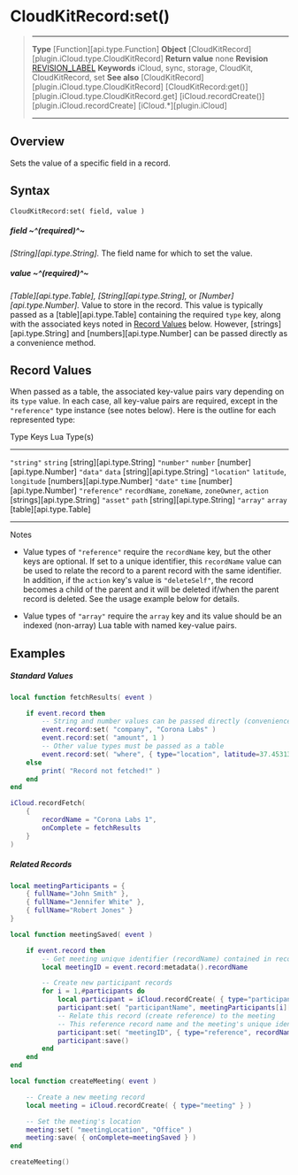# CloudKitRecord:set()

> --------------------- ------------------------------------------------------------------------------------------
> __Type__              [Function][api.type.Function]
> __Object__            [CloudKitRecord][plugin.iCloud.type.CloudKitRecord]
> __Return value__      none
> __Revision__          [REVISION_LABEL](REVISION_URL)
> __Keywords__          iCloud, sync, storage, CloudKit, CloudKitRecord, set
> __See also__          [CloudKitRecord][plugin.iCloud.type.CloudKitRecord]
>						[CloudKitRecord:get()][plugin.iCloud.type.CloudKitRecord.get]
>						[iCloud.recordCreate()][plugin.iCloud.recordCreate]
>                       [iCloud.*][plugin.iCloud]
> --------------------- ------------------------------------------------------------------------------------------


## Overview

Sets the value of a specific field in a record.


## Syntax

	CloudKitRecord:set( field, value )

##### field ~^(required)^~
_[String][api.type.String]._ The field name for which to set the value.

##### value ~^(required)^~
_[Table][api.type.Table],_ _[String][api.type.String],_ or _[Number][api.type.Number]._ Value to store in the record. This value is typically passed as a [table][api.type.Table] containing the required `type` key, along with the associated keys noted in [Record Values](#values) below. However, [strings][api.type.String] and [numbers][api.type.Number] can be passed directly as a convenience method.


<a id="values"></a>

## Record Values

When passed as a table, the associated <nobr>key-value</nobr> pairs vary depending on its `type` value. In each case, all <nobr>key-value</nobr> pairs are required, except in the `"reference"` type instance (see&nbsp;notes&nbsp;below). Here is the outline for each represented type:

<div class="inner-table">

Type				Keys													Lua Type(s)
------------------	------------------------------------------------------	------------------------------
`"string"`			`string`												[string][api.type.String]
`"number"`			`number`												[number][api.type.Number]
`"data"`			`data`													[string][api.type.String]
`"location"`		`latitude`, `longitude`									[numbers][api.type.Number]
`"date"`			`time`													[number][api.type.Number]
`"reference"`		`recordName`, `zoneName`, `zoneOwner`, `action`			[strings][api.type.String]
`"asset"`			`path`													[string][api.type.String]
`"array"`			`array`													[table][api.type.Table]
------------------	------------------------------------------------------	------------------------------

</div>

<div class="guide-notebox">
<div class="notebox-title">Notes</div>

* Value types of `"reference"` require the `recordName` key, but the other keys are optional. If set to a unique identifier, this `recordName` value can be used to relate the record to a parent record with the same identifier. In addition, if the `action` key's value is `"deleteSelf"`, the record becomes a child of the parent and it will be deleted if/when the parent record is deleted. See the usage example below for details.

* Value types of `"array"` require the `array` key and its value should be an indexed <nobr>(non-array)</nobr> Lua table with named <nobr>key-value</nobr> pairs.

</div>


## Examples

##### Standard Values

``````lua
local function fetchResults( event )

	if event.record then
		-- String and number values can be passed directly (convenience method)
		event.record:set( "company", "Corona Labs" )
		event.record:set( "amount", 1 )
		-- Other value types must be passed as a table
		event.record:set( "where", { type="location", latitude=37.453139, longitude=122.113451 } )
    else
		print( "Record not fetched!" )
    end
end

iCloud.recordFetch(
	{
		recordName = "Corona Labs 1",
		onComplete = fetchResults
	}
)
``````

##### Related Records

``````lua
local meetingParticipants = {
	{ fullName="John Smith" },
	{ fullName="Jennifer White" },
	{ fullName="Robert Jones" }
}

local function meetingSaved( event )

	if event.record then
		-- Get meeting unique identifier (recordName) contained in record metadata
		local meetingID = event.record:metadata().recordName

		-- Create new participant records
		for i = 1,#participants do
			local participant = iCloud.recordCreate( { type="participant" } )
			participant:set( "participantName", meetingParticipants[i]["fullName"] )
			-- Relate this record (create reference) to the meeting
			-- This reference record name and the meeting's unique identifier should match
			participant:set( "meetingID", { type="reference", recordName=meetingID, action="deleteSelf" } )
			participant:save()
		end
	end
end

local function createMeeting( event )

	-- Create a new meeting record
	local meeting = iCloud.recordCreate( { type="meeting" } )

	-- Set the meeting's location
	meeting:set( "meetingLocation",	"Office" )
	meeting:save( { onComplete=meetingSaved } )
end

createMeeting()
``````
